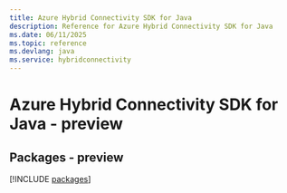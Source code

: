 ```yaml
---
title: Azure Hybrid Connectivity SDK for Java
description: Reference for Azure Hybrid Connectivity SDK for Java
ms.date: 06/11/2025
ms.topic: reference
ms.devlang: java
ms.service: hybridconnectivity
---
```

# Azure Hybrid Connectivity SDK for Java - preview
## Packages - preview
[!INCLUDE [packages](hybrid-connectivity-index.md)]